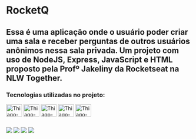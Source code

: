 <h1>RocketQ</h1>
<h2>Essa é uma aplicação onde o usuário poder criar uma sala e receber perguntas de outros usuários anônimos nessa sala privada. Um projeto com uso de NodeJS, Express, JavaScript e HTML  proposto pela Profº Jakeliny da Rocketseat na NLW Together.</h2>

<h3>Tecnologias utilizadas no projeto:</h3>
  <div style="display: inline_block">
    <img align="center" alt="Thiago-Js" height="33" width="43" src="https://cdn.jsdelivr.net/gh/devicons/devicon/icons/javascript/javascript-original.svg">
    <img align="center" alt="Thiago-HTML" height="33" width="43" src="https://cdn.jsdelivr.net/gh/devicons/devicon/icons/html5/html5-original.svg">
    <img align="center" alt="Thiago-CSS" height="33" width="43" src="https://cdn.jsdelivr.net/gh/devicons/devicon/icons/css3/css3-original.svg">
    <img align="center" alt="Thiago-NodeJS" height="33" width="43" src="https://cdn.jsdelivr.net/gh/devicons/devicon/icons/nodejs/nodejs-original.svg">
    <img align="center" alt="Thiago-Express" height="33" width="43" src="https://cdn.jsdelivr.net/gh/devicons/devicon/icons/express/express-original.svg">
  </div>
  
##
  
<div>
  <a href="https://www.wa.me/5514982306909" target="_blank"><img src="https://img.shields.io/badge/WhatsApp-25D366?style=for-the-badge&logo=whatsapp&logoColor=white" target="_blank"></a>
  <a href="https://www.linkedin.com/in/thiagopessoaaraujo" target="_blank"><img src="https://img.shields.io/badge/LinkedIn-0077B5?style=for-the-badge&logo=linkedin&logoColor=white" target="_blank"></a>
  <a href = "mailto:tp102000@gmail.com"><img src="https://img.shields.io/badge/Gmail-D14836?style=for-the-badge&logo=gmail&logoColor=white"></a>
  <a href="https://instagram.com/tpessoaaraujo" target="_blank"><img src="https://img.shields.io/badge/-Instagram-%23E4405F?style=for-the-badge&logo=instagram&logoColor=white" target="_blank"></a>
</div>
